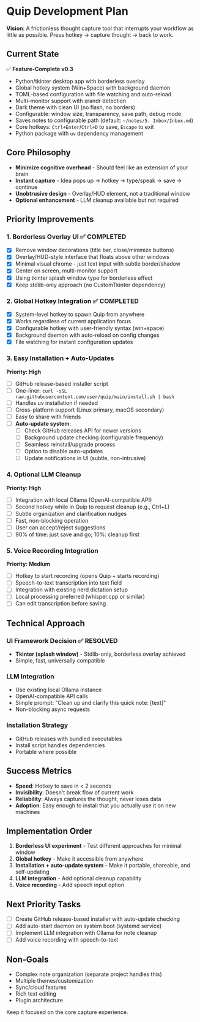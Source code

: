 # Quip Development Plan

**Vision**: A frictionless thought capture tool that interrupts your workflow as little as possible. Press hotkey → capture thought → back to work.

## Current State

✅ **Feature-Complete v0.3**
- Python/tkinter desktop app with borderless overlay
- Global hotkey system (Win+Space) with background daemon
- TOML-based configuration with file watching and auto-reload
- Multi-monitor support with xrandr detection
- Dark theme with clean UI (no flash, no borders)
- Configurable: window size, transparency, save path, debug mode
- Saves notes to configurable path (default: `~/notes/5. Inbox/Inbox.md`)
- Core hotkeys: `Ctrl+Enter`/`Ctrl+D` to save, `Escape` to exit
- Python package with `uv` dependency management

## Core Philosophy
- **Minimize cognitive overhead** - Should feel like an extension of your brain
- **Instant capture** - Idea pops up → hotkey → type/speak → save → continue
- **Unobtrusive design** - Overlay/HUD element, not a traditional window
- **Optional enhancement** - LLM cleanup available but not required

## Priority Improvements

### 1. Borderless Overlay UI ✅ **COMPLETED**
- [x] Remove window decorations (title bar, close/minimize buttons)
- [x] Overlay/HUD-style interface that floats above other windows
- [x] Minimal visual chrome - just text input with subtle border/shadow
- [x] Center on screen, multi-monitor support
- [x] Using tkinter splash window type for borderless effect
- [x] Keep stdlib-only approach (no CustomTkinter dependency)

### 2. Global Hotkey Integration ✅ **COMPLETED**
- [x] System-level hotkey to spawn Quip from anywhere
- [x] Works regardless of current application focus
- [x] Configurable hotkey with user-friendly syntax (win+space)
- [x] Background daemon with auto-reload on config changes
- [x] File watching for instant configuration updates

### 3. Easy Installation + Auto-Updates
**Priority: High**
- [ ] GitHub release-based installer script
- [ ] One-liner: `curl -sSL raw.githubusercontent.com/user/quip/main/install.sh | bash`
- [ ] Handles uv installation if needed
- [ ] Cross-platform support (Linux primary, macOS secondary)
- [ ] Easy to share with friends
- [ ] **Auto-update system**:
  - [ ] Check GitHub releases API for newer versions
  - [ ] Background update checking (configurable frequency)
  - [ ] Seamless reinstall/upgrade process
  - [ ] Option to disable auto-updates
  - [ ] Update notifications in UI (subtle, non-intrusive)

### 4. Optional LLM Cleanup
**Priority: High**
- [ ] Integration with local Ollama (OpenAI-compatible API)
- [ ] Second hotkey while in Quip to request cleanup (e.g., Ctrl+L)
- [ ] Subtle organization and clarification nudges
- [ ] Fast, non-blocking operation
- [ ] User can accept/reject suggestions
- [ ] 90% of time: just save and go; 10%: cleanup first

### 5. Voice Recording Integration
**Priority: Medium**
- [ ] Hotkey to start recording (opens Quip + starts recording)
- [ ] Speech-to-text transcription into text field
- [ ] Integration with existing nerd dictation setup
- [ ] Local processing preferred (whisper.cpp or similar)
- [ ] Can edit transcription before saving

## Technical Approach

### UI Framework Decision ✅ **RESOLVED**
- **Tkinter (splash window)** - Stdlib-only, borderless overlay achieved
- Simple, fast, universally compatible

### LLM Integration
- Use existing local Ollama instance
- OpenAI-compatible API calls
- Simple prompt: "Clean up and clarify this quick note: [text]"
- Non-blocking async requests

### Installation Strategy
- GitHub releases with bundled executables
- Install script handles dependencies
- Portable where possible

## Success Metrics
- **Speed**: Hotkey to save in < 2 seconds
- **Invisibility**: Doesn't break flow of current work
- **Reliability**: Always captures the thought, never loses data
- **Adoption**: Easy enough to install that you actually use it on new machines

## Implementation Order
1. **Borderless UI experiment** - Test different approaches for minimal window
2. **Global hotkey** - Make it accessible from anywhere
3. **Installation + auto-update system** - Make it portable, shareable, and self-updating
4. **LLM integration** - Add optional cleanup capability
5. **Voice recording** - Add speech input option

## Next Priority Tasks
- [ ] Create GitHub release-based installer with auto-update checking
- [ ] Add auto-start daemon on system boot (systemd service)
- [ ] Implement LLM integration with Ollama for note cleanup
- [ ] Add voice recording with speech-to-text

## Non-Goals
- Complex note organization (separate project handles this)
- Multiple themes/customization
- Sync/cloud features
- Rich text editing
- Plugin architecture

Keep it focused on the core capture experience.